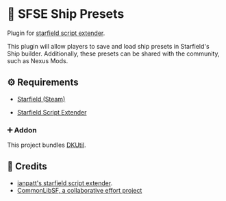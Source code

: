 # 📑 SFSE Ship Presets
Plugin for [starfield script extender](https://github.com/ianpatt/sfse).

This plugin will allow players to save and load ship presets in Starfield's Ship builder.
Additionally, these presets can be shared with the community, such as Nexus Mods.

## ⚙ Requirements

- [Starfield (Steam)](https://store.steampowered.com/app/1716740/Starfield/)

- [Starfield Script Extender](https://sfse.silverlock.org/)

### ➕ Addon

This project bundles [DKUtil](https://github.com/gottyduke/DKUtil).  

## 🏅 Credits

- [ianpatt's starfield script extender](https://github.com/ianpatt/sfse).
- [CommonLibSF, a collaborative effort project](https://github.com/Starfield-Reverse-Engineering/CommonLibSF)
